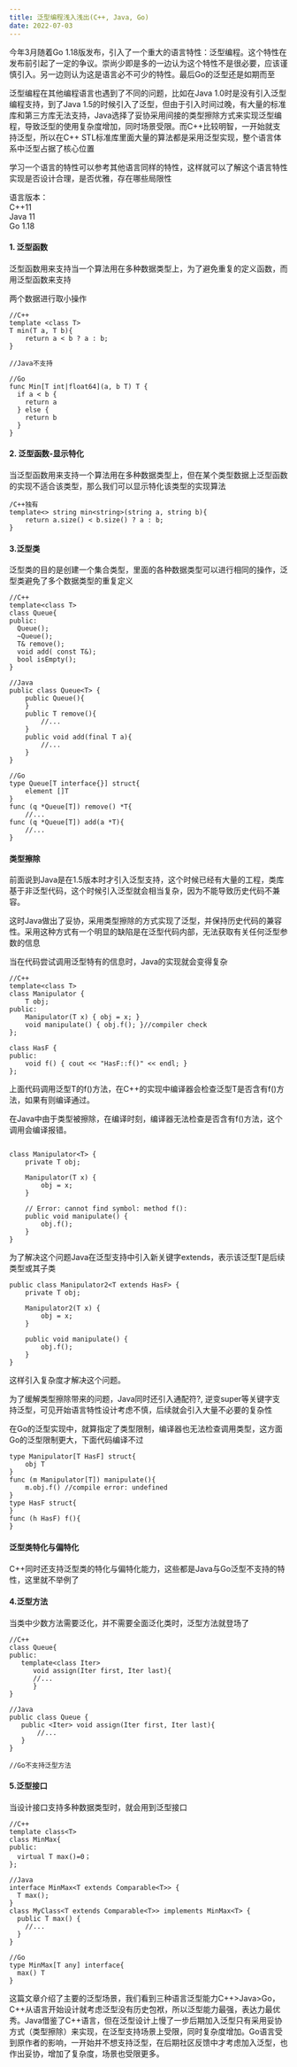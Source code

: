 ```yaml
---
title: 泛型编程浅入浅出(C++, Java, Go)
date: 2022-07-03
---
```


今年3月随着Go 1.18版发布，引入了一个重大的语言特性：泛型编程。这个特性在发布前引起了一定的争议。崇尚少即是多的一边认为这个特性不是很必要，应该谨慎引入。另一边则认为这是语言必不可少的特性。最后Go的泛型还是如期而至

泛型编程在其他编程语言也遇到了不同的问题，比如在Java 1.0时是没有引入泛型编程支持，到了Java 1.5的时候引入了泛型，但由于引入时间过晚，有大量的标准库和第三方库无法支持，Java选择了妥协采用间接的类型擦除方式来实现泛型编程，导致泛型的使用复杂度增加，同时场景受限。而C++比较明智，一开始就支持泛型，所以在C++ STL标准库里面大量的算法都是采用泛型实现，整个语言体系中泛型占据了核心位置

学习一个语言的特性可以参考其他语言同样的特性，这样就可以了解这个语言特性实现是否设计合理，是否优雅，存在哪些局限性

语言版本：  
C++11  
Java 11  
Go 1.18  

#### 1. 泛型函数  
泛型函数用来支持当一个算法用在多种数据类型上，为了避免重复的定义函数，而用泛型函数来支持  
  
两个数据进行取小操作  
```
//C++
template <class T>
T min(T a, T b){
    return a < b ? a : b;
}

//Java不支持

//Go
func Min[T int|float64](a, b T) T {
  if a < b {
    return a
  } else {
    return b
  }
}
```

#### 2. 泛型函数-显示特化
当泛型函数用来支持一个算法用在多种数据类型上，但在某个类型数据上泛型函数的实现不适合该类型，那么我们可以显示特化该类型的实现算法
```
/C++独有
template<> string min<string>(string a, string b){
    return a.size() < b.size() ? a : b;
}
```

#### 3.泛型类
泛型类的目的是创建一个集合类型，里面的各种数据类型可以进行相同的操作，泛型类避免了多个数据类型的重复定义

```
//C++
template<class T>
class Queue{
public:
  Queue();
  ~Queue();
  T& remove();
  void add( const T&);
  bool isEmpty();
}

//Java
public class Queue<T> {
    public Queue(){
    }
    public T remove(){
        //...
    }
    public void add(final T a){
        //...
    }
}

//Go
type Queue[T interface{}] struct{
    element []T
}
func (q *Queue[T]) remove() *T{
    //...
func (q *Queue[T]) add(a *T){
    //...
}
```

#### 类型擦除
前面说到Java是在1.5版本时才引入泛型支持，这个时候已经有大量的工程，类库基于非泛型代码，这个时候引入泛型就会相当复杂，因为不能导致历史代码不兼容。

这时Java做出了妥协，采用类型擦除的方式实现了泛型，并保持历史代码的兼容性。采用这种方式有一个明显的缺陷是在泛型代码内部，无法获取有关任何泛型参数的信息

当在代码尝试调用泛型特有的信息时，Java的实现就会变得复杂
```
//C++
template<class T> 
class Manipulator {
    T obj;
public:
    Manipulator(T x) { obj = x; }
    void manipulate() { obj.f(); }//compiler check
};

class HasF {
public:
    void f() { cout << "HasF::f()" << endl; }
};
```
上面代码调用泛型T的f()方法，在C++的实现中编译器会检查泛型T是否含有f()方法，如果有则编译通过。

在Java中由于类型被擦除，在编译时刻，编译器无法检查是否含有f()方法，这个调用会编译报错。
```

class Manipulator<T> {
    private T obj;
    
    Manipulator(T x) {
        obj = x;
    }
    
    // Error: cannot find symbol: method f():
    public void manipulate() {
        obj.f();
    }
}
```
为了解决这个问题Java在泛型支持中引入新关键字extends，表示该泛型T是后续类型或其子类
```
public class Manipulator2<T extends HasF> {
    private T obj;

    Manipulator2(T x) {
        obj = x;
    }

    public void manipulate() {
        obj.f();
    }
}
```

这样引入复杂度才解决这个问题。

为了缓解类型擦除带来的问题，Java同时还引入通配符?, 逆变super等关键字支持泛型，可见开始语言特性设计考虑不慎，后续就会引入大量不必要的复杂性

在Go的泛型实现中，就算指定了类型限制，编译器也无法检查调用类型，这方面Go的泛型限制更大，下面代码编译不过
```
type Manipulator[T HasF] struct{
    obj T
}
func (m Manipulator[T]) manipulate(){
    m.obj.f() //compile error: undefined
}
type HasF struct{
}
func (h HasF) f(){
}
```

#### 泛型类特化与偏特化

C++同时还支持泛型类的特化与偏特化能力，这些都是Java与Go泛型不支持的特性，这里就不举例了


#### 4.泛型方法

当类中少数方法需要泛化，并不需要全面泛化类时，泛型方法就登场了
```
//C++
class Queue{
public:
   template<class Iter>
      void assign(Iter first, Iter last){
      //...
      }
}

//Java
public class Queue {
   public <Iter> void assign(Iter first, Iter last){
       //...
   }
}

//Go不支持泛型方法
```


#### 5.泛型接口
当设计接口支持多种数据类型时，就会用到泛型接口
```
//C++
template class<T>
class MinMax{
public:
  virtual T max()=0；
};

//Java
interface MinMax<T extends Comparable<T>> {
  T max();
}
class MyClass<T extends Comparable<T>> implements MinMax<T> {
  public T max() {
    //...
  }
}

//Go
type MinMax[T any] interface{
  max() T
}
```

这篇文章介绍了主要的泛型场景，我们看到三种语言泛型能力C++>Java>Go，C++从语言开始设计就考虑泛型没有历史包袱，所以泛型能力最强，表达力最优秀。Java借鉴了C++语言，但在泛型设计上慢了一步后期加入泛型只有采用妥协方式（类型擦除）来实现，在泛型支持场景上受限，同时复杂度增加。Go语言受到原作者的影响，一开始并不想支持泛型，在后期社区反馈中才考虑加入泛型，也作出妥协，增加了复杂度，场景也受限更多。  
  
    
  


